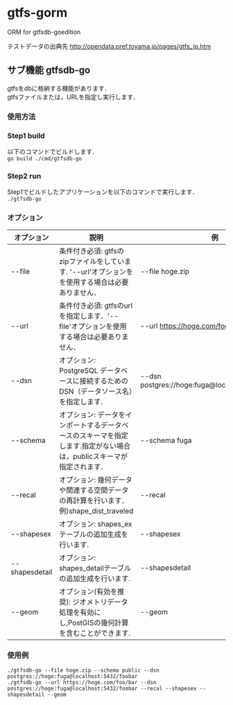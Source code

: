 # gtfs-gorm
ORM for gtfsdb-goedition

テストデータの出典先
http://opendata.pref.toyama.jp/pages/gtfs_jp.htm

## サブ機能 gtfsdb-go
gtfsをdbに格納する機能があります．  
gtfsファイルまたは，URLを指定し実行します．

### 使用方法
### Step1 build
以下のコマンドでビルドします．  
`go build ./cmd/gtfsdb-go`  

### Step2 run
Step1でビルドしたアプリケーションを以下のコマンドで実行します．  
`./gtfsdb-go`
### オプション
| オプション     | 説明                                                              | 例                                               | 
| ------------- |-----------------------------------------------------------------| ------------------------------------------------ | 
| --file        | 条件付き必須: gtfsのzipファイルをしています.  '--url'オプションをを使用する場合は必要ありません．      | --file hoge.zip                                  | 
| --url         | 条件付き必須: gtfsのurlを指定します．'--file'オプションを使用する場合は必要ありません．            | --url https://hoge.com/foo/bar                   | 
| --dsn         | オプション: PostgreSQL データベースに接続するための DSN（データソース名）を指定します.            | --dsn postgres://hoge:fuga@localhost:5432/foobar | 
| --schema      | オプション: データをインポートするデータベースのスキーマを指定します.指定がない場合は，publicスキーマが指定されます． | --schema fuga                                    | 
| --recal       | オプション: 幾何データや関連する空間データの再計算を行います．例)shape_dist_traveled           | --recal                                          | 
| --shapesex    | オプション: shapes_exテーブルの追加生成を行います.                                 | --shapesex                                       | 
| --shapesdetail | オプション: shapes_detailテーブルの追加生成を行います.                             | --shapesdetail                                   | 
| --geom        | オプション(有効を推奨): ジオメトリデータ処理を有効にし,PostGISの幾何計算を含むことができます.           | --geom                                           | 

### 使用例
`./gtfsdb-go --file hoge.zip --schema public --dsn postgres://hoge:fuga@localhost:5432/foobar`  
`./gtfsdb-go --url https://hoge.com/foo/bar --dsn postgres://hoge:fuga@localhost:5432/foobar --recal --shapesex --shapesdetail --geom`  
